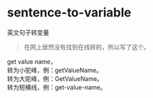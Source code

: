 # sentence-to-variable

英文句子转变量

> 在网上居然没有找到在线转的，所以写了这个。

get value name，  
转为小驼峰，例：getValueName。  
转为大驼峰，例：GetValueName。  
转为短横线，例：get-value-name。
